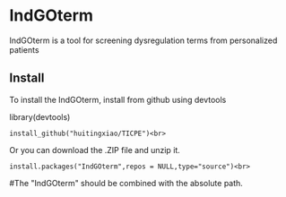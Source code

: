 # IndGOterm
IndGOterm is a tool for screening dysregulation terms from personalized patients
## Install
To install the IndGOterm, install from github using devtools <br>

library(devtools)<br>
```
install_github("huitingxiao/TICPE")<br>
```
Or you can download the .ZIP file and unzip it.<br>
```
install.packages("IndGOterm",repos = NULL,type="source")<br>
```
#The "IndGOterm" should be combined with the absolute path.<br>
